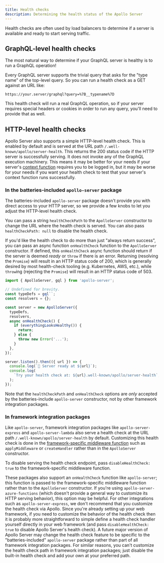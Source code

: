 ```yaml
---
title: Health checks
description: Determining the health status of the Apollo Server
---
```


Health checks are often used by load balancers to determine if a server is available and ready to start serving traffic.

## GraphQL-level health checks

The most natural way to determine if your GraphQL server is healthy is to run a GraphQL operation!

Every GraphQL server supports the trivial query that asks for the "type name" of the top-level query.  So you can run a health check as a GET against an URL like:

```
https://your.server/graphql?query=%7B__typename%7D
```

This health check will run a real GraphQL operation, so if your server requires special headers or cookies in order to run any query, you'll need to provide that as well.

## HTTP-level health checks

Apollo Server also supports a simple HTTP-level health check. This is enabled by default and is served at the URL path `/.well-known/apollo/server-health`. This returns the 200 status code if the HTTP server is successfully serving. It does not invoke any of the GraphQL execution machinery. This means it may be better for your needs if your server's [context function](../data/resolvers/#the-context-argument) requires you to be logged in, but it may be worse for your needs if you want your health check to test that your server's context function runs successfully.

### In the batteries-included `apollo-server` package

The batteries-included `apollo-server` package doesn't provide you with direct access to your HTTP server, so we provide a few knobs to let you adjust the HTTP-level health check.

You can pass a string `healthCheckPath` to the `ApolloServer` constructor to change the URL where the health check is served. You can also pass `healthCheckPath: null` to disable the health check.

If you'd like the health check to do more than just "always return success", you can pass an async function `onHealthCheck` function to the `ApolloServer` constructor. If defined, this `onHealthCheck` async function should return if the server is deemed _ready_ or `throw` if there is an error. Returning (resolving the `Promise`) will result in an HTTP status code of 200, which is generally desired by most health-check tooling (e.g. Kubernetes, AWS, etc.), while `throw`ing (rejecting the `Promise`) will result in an HTTP status code of 503.

```js {10-17}
import { ApolloServer, gql } from 'apollo-server';

// Undefined for brevity.
const typeDefs = gql``;
const resolvers = {};

const server = new ApolloServer({
  typeDefs,
  resolvers,
  async onHealthCheck() {
    if (everythingLooksHealthy()) {
      return;
    } else {
      throw new Error('...');
    }
  },
});

server.listen().then(({ url }) => {
  console.log(`🚀 Server ready at ${url}`);
  console.log(
    `Try your health check at: ${url}.well-known/apollo/server-health`,
  );
});
```

Note that the `healthCheckPath` and `onHealthCheck`  options are *only* accepted by the batteries-include `apollo-server` constructor, not by other framework integration packages.

### In framework integration packages

Like `apollo-server`, framework integration packages like `apollo-server-express` and `apollo-server-lambda` also serve a health check at the URL path `/.well-known/apollo/server-health` by default. Customizing this health check is done in the [framework-specific middleware function](../api/apollo-server/#framework-specific-middleware-function) such as `applyMiddleware` or `createHandler` rather than in the `ApolloServer` constructor.

To disable serving the health check endpoint, pass `disableHealthCheck: true` to the framework-specific middleware function.

These packages also support an `onHealthCheck` function like `apollo-server`; this function is passed to the framework-specific middleware function rather than to the `ApolloServer` constructor. If you're using `apollo-server-azure-functions` (which doesn't provide a general way to customize its HTTP serving behavior), this option may be helpful. For other integrations such as `apollo-server-express`, we don't recommend that you customize the health check via Apollo. Since you're already setting up your web framework, if you need to customize the behavior of the health check then it is probably more straightforward to simple define a health check handler yourself directly in your web framework (and pass `disableHealthCheck: true` to disable Apollo Server's health check). A future major version of Apollo Server may change the health check feature to be specific to the "batteries-included" `apollo-server` package rather than part of all framework integration packages. For similar reasons, you can't customize the health check path in framework integration packages; just disable the built-in health check and add your own at your preferred path.

